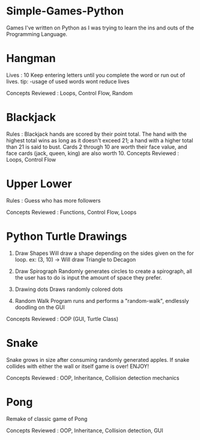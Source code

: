# Simple-Games-Python
Games I've written on Python as I was trying to learn the ins and outs of the Programming Language. 


# Hangman 
Lives : 10
Keep entering letters until you complete the word or run out of lives.
tip: -usage of used words wont reduce lives

Concepts Reviewed : Loops, Control Flow, Random

# Blackjack
Rules : Blackjack hands are scored by their point total. The hand with the highest total wins as long as it doesn't exceed 21; 
            a hand with a higher total than 21 is said to bust. Cards 2 through 10 are worth their face value,
            and face cards (jack, queen, king) are also worth 10.
Concepts Reviewed : Loops, Control Flow


# Upper Lower 
Rules : Guess who has more followers

Concepts Reviewed : Functions, Control Flow, Loops 


# Python Turtle Drawings 

 
 1. Draw Shapes
    Will draw a shape depending on the sides given on the for loop.
      ex: (3, 10) -> Will draw Triangle to Decagon

2. Draw Spirograph
    Randomly generates circles to create a spirograph, all the user has to do is input the amount of space they prefer.
    
3. Drawing dots
    Draws randomly colored dots
    
4. Random Walk
    Program runs and performs a "random-walk", endlessly doodling on the GUI

Concepts Reviewed : OOP (GUI, Turtle Class)


# Snake 
Snake grows in size after consuming randomly generated apples. If snake collides with either the wall or itself game is over! ENJOY!

Concepts Reviewed : OOP, Inheritance, Collision detection mechanics


# Pong 
Remake of classic game of Pong

Concepts Reviewed : OOP, Inheritance, Collision detection, GUI 

